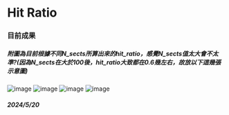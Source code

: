# Hit Ratio

### 目前成果

##### 附圖為目前根據不同N_sects所算出來的hit_ratio，感覺N_sects值太大會不太準?(因為N_sects在大於100後，hit_ratio大致都在0.6幾左右，故放以下這幾張示意圖)
![image](https://github.com/helloiamhandsome/TEST/blob/main/%E8%9E%A2%E5%B9%95%E6%93%B7%E5%8F%96%E7%95%AB%E9%9D%A2%202024-05-20%20225807.jpg)
![image](https://github.com/helloiamhandsome/TEST/blob/main/%E8%9E%A2%E5%B9%95%E6%93%B7%E5%8F%96%E7%95%AB%E9%9D%A2%202024-05-20%20225831.jpg)
![image](https://github.com/helloiamhandsome/TEST/blob/main/%E8%9E%A2%E5%B9%95%E6%93%B7%E5%8F%96%E7%95%AB%E9%9D%A2%202024-05-20%20225857.jpg)
![image](https://github.com/helloiamhandsome/TEST/blob/main/%E8%9E%A2%E5%B9%95%E6%93%B7%E5%8F%96%E7%95%AB%E9%9D%A2%202024-05-20%20225919.jpg)

##### 2024/5/20
